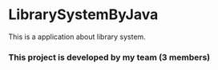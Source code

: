 # LibrarySystemByJava
This is a application about library system. 

### This project is developed by my team (3 members)

